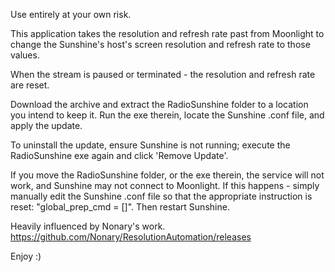Use entirely at your own risk.

This application takes the resolution and refresh rate past from Moonlight to change the Sunshine's host's screen resolution and refresh rate to those values.

When the stream is paused or terminated - the resolution and refresh rate are reset.

Download the archive and extract the RadioSunshine folder to a location you intend to keep it. Run the exe therein, locate the Sunshine .conf file, and apply the update. 

To uninstall the update, ensure Sunshine is not running; execute the RadioSunshine exe again and click 'Remove Update'.

If you move the RadioSunshine folder, or the exe therein, the service will not work, and Sunshine may not connect to Moonlight. If this happens - simply manually edit the Sunshine .conf file so that the appropriate instruction is reset: "global_prep_cmd = []". Then restart Sunshine.

Heavily influenced by Nonary's work. https://github.com/Nonary/ResolutionAutomation/releases

Enjoy :)
